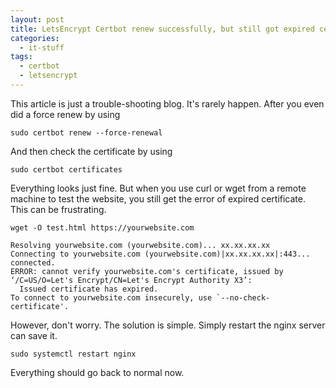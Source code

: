 ```yaml
---
layout: post
title: LetsEncrypt Certbot renew successfully, but still got expired certificate from client(browser, curl or wget) side, what's the problem?
categories:
  - it-stuff
tags:
  - certbot
  - letsencrypt
---
```


This article is just a trouble-shooting blog.
It's rarely happen. After you even did a force renew by using

```console
sudo certbot renew --force-renewal
```

And then check the certificate by using

```console
sudo certbot certificates
```

Everything looks just fine.
But when you use curl or wget from a remote machine to test the website, you still get the error of expired certificate. This can be frustrating.

```console
wget -O test.html https://yourwebsite.com

Resolving yourwebsite.com (yourwebsite.com)... xx.xx.xx.xx
Connecting to yourwebsite.com (yourwebsite.com)|xx.xx.xx.xx|:443... connected.
ERROR: cannot verify yourwebsite.com's certificate, issued by ‘/C=US/O=Let's Encrypt/CN=Let's Encrypt Authority X3’:
  Issued certificate has expired.
To connect to yourwebsite.com insecurely, use `--no-check-certificate'.
```

However, don't worry. The solution is simple. Simply restart the nginx server can save it.

```console
sudo systemctl restart nginx
```

Everything should go back to normal now.
